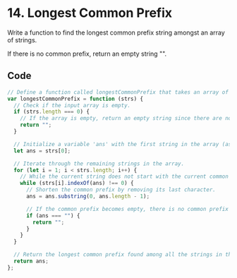 # 14. Longest Common Prefix

Write a function to find the longest common prefix string amongst an array of strings.

If there is no common prefix, return an empty string "".

## Code

```javascript
// Define a function called longestCommonPrefix that takes an array of strings (strs) as input.
var longestCommonPrefix = function (strs) {
  // Check if the input array is empty.
  if (strs.length === 0) {
    // If the array is empty, return an empty string since there are no strings to find a common prefix for.
    return "";
  }

  // Initialize a variable 'ans' with the first string in the array (assuming it as the initial common prefix).
  let ans = strs[0];

  // Iterate through the remaining strings in the array.
  for (let i = 1; i < strs.length; i++) {
    // While the current string does not start with the current common prefix.
    while (strs[i].indexOf(ans) !== 0) {
      // Shorten the common prefix by removing its last character.
      ans = ans.substring(0, ans.length - 1);

      // If the common prefix becomes empty, there is no common prefix among the strings. Return an empty string.
      if (ans === "") {
        return "";
      }
    }
  }

  // Return the longest common prefix found among all the strings in the array.
  return ans;
};
```
